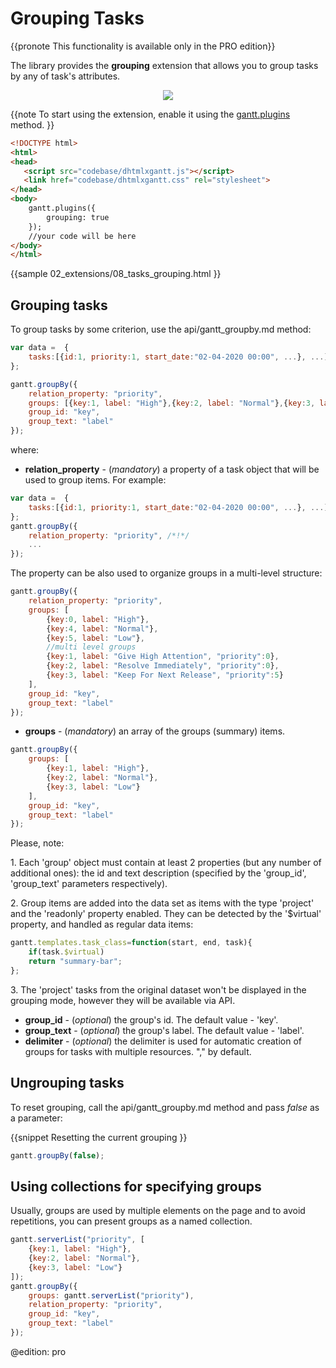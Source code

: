 Grouping Tasks
=========================

{{pronote This functionality is available only in the PRO edition}}

The library provides the **grouping** extension that allows you to group tasks by any of task's attributes.

<div style="text-align:center;"><img src="desktop/grouping_tasks.png"/></div>


{{note
To start using the extension, enable it using the [gantt.plugins](api/gantt_plugins.md) method.
}}


~~~html
<!DOCTYPE html>
<html>
<head>
   <script src="codebase/dhtmlxgantt.js"></script>   
   <link href="codebase/dhtmlxgantt.css" rel="stylesheet">   
</head>
<body>
    gantt.plugins({
        grouping: true
    });
    //your code will be here
</body>
</html>
~~~
{{sample
02_extensions/08_tasks_grouping.html
}}

Grouping tasks
-----------------------------------------------------

To group tasks by some criterion, use the api/gantt_groupby.md method: 

~~~js
var data =  {
	tasks:[{id:1, priority:1, start_date:"02-04-2020 00:00", ...}, ...] 
};

gantt.groupBy({
	relation_property: "priority",
	groups: [{key:1, label: "High"},{key:2, label: "Normal"},{key:3, label: "Low"}],
	group_id: "key",
	group_text: "label"
});
~~~

where: 

- **relation_property** - (*mandatory*) a property of a task object that will be used to group items. For example:

~~~js
var data =  {
	tasks:[{id:1, priority:1, start_date:"02-04-2020 00:00", ...}, ...] /*!*/
};
gantt.groupBy({
	relation_property: "priority", /*!*/
	...
});
~~~

The property can be also used to organize groups in a multi-level structure:

~~~js
gantt.groupBy({
	relation_property: "priority",
	groups: [
    	{key:0, label: "High"},
		{key:4, label: "Normal"},
		{key:5, label: "Low"},
		//multi level groups
		{key:1, label: "Give High Attention", "priority":0},
		{key:2, label: "Resolve Immediately", "priority":0},
		{key:3, label: "Keep For Next Release", "priority":5}
    ],
    group_id: "key",
	group_text: "label"
});
~~~  

- **groups** - (*mandatory*) an array of the groups (summary) items. 

~~~js
gantt.groupBy({
	groups: [
    	{key:1, label: "High"}, 
        {key:2, label: "Normal"},
        {key:3, label: "Low"}
    ],
	group_id: "key",
	group_text: "label"
});
~~~   

Please, note:

1\. Each 'group' object must contain at least 2 properties (but any number of additional ones): the id and text description (specified by the 'group_id', 'group_text' parameters respectively).

2\. Group items are added into the data set as items with the type 'project' and the 'readonly' property enabled. They can be detected by the '$virtual' property, and handled as regular data items:

~~~js
gantt.templates.task_class=function(start, end, task){
	if(task.$virtual)
	return "summary-bar";
};
~~~

3\. The 'project' tasks from the original dataset won't be displayed in the grouping mode, however they will be available via API.


- **group_id** - (*optional*) the group's id. The default value - 'key'. 
- **group_text** - (*optional*) the group's label. The default value - 'label'.  
- **delimiter** - (*optional*) the delimiter is used for automatic creation of groups for tasks with multiple resources. "," by default.


Ungrouping tasks
------------------------------

To reset grouping, call the api/gantt_groupby.md method and pass *false* as a parameter:

{{snippet
Resetting the current grouping
}}
~~~js
gantt.groupBy(false);
~~~

Using collections for specifying groups
------------------------------------------

Usually, groups are used by multiple elements on the page and to avoid repetitions, you can present groups as a named collection.

~~~js
gantt.serverList("priority", [
    {key:1, label: "High"},
    {key:2, label: "Normal"},
    {key:3, label: "Low"}
]);
gantt.groupBy({
    groups: gantt.serverList("priority"),
    relation_property: "priority",
    group_id: "key",
    group_text: "label"
});
~~~


@edition: pro




